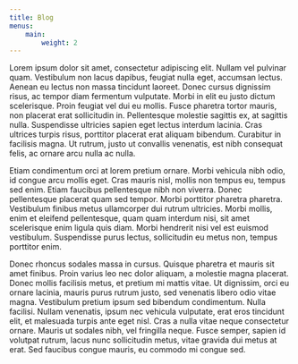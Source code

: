 ```yaml
---
title: Blog
menus:
    main:
        weight: 2
---
```


Lorem ipsum dolor sit amet, consectetur adipiscing elit. Nullam vel pulvinar quam. Vestibulum non lacus dapibus, feugiat nulla eget, accumsan lectus. Aenean eu lectus non massa tincidunt laoreet. Donec cursus dignissim risus, ac tempor diam fermentum vulputate. Morbi in elit eu justo dictum scelerisque. Proin feugiat vel dui eu mollis. Fusce pharetra tortor mauris, non placerat erat sollicitudin in. Pellentesque molestie sagittis ex, at sagittis nulla. Suspendisse ultricies sapien eget lectus interdum lacinia. Cras ultrices turpis risus, porttitor placerat erat aliquam bibendum. Curabitur in facilisis magna. Ut rutrum, justo ut convallis venenatis, est nibh consequat felis, ac ornare arcu nulla ac nulla.

Etiam condimentum orci at lorem pretium ornare. Morbi vehicula nibh odio, id congue arcu mollis eget. Cras mauris nisl, mollis non tempus eu, tempus sed enim. Etiam faucibus pellentesque nibh non viverra. Donec pellentesque placerat quam sed tempor. Morbi porttitor pharetra pharetra. Vestibulum finibus metus ullamcorper dui rutrum ultricies. Morbi mollis, enim et eleifend pellentesque, quam quam interdum nisi, sit amet scelerisque enim ligula quis diam. Morbi hendrerit nisi vel est euismod vestibulum. Suspendisse purus lectus, sollicitudin eu metus non, tempus porttitor enim.

Donec rhoncus sodales massa in cursus. Quisque pharetra et mauris sit amet finibus. Proin varius leo nec dolor aliquam, a molestie magna placerat. Donec mollis facilisis metus, et pretium mi mattis vitae. Ut dignissim, orci eu ornare lacinia, mauris purus rutrum justo, sed venenatis libero odio vitae magna. Vestibulum pretium ipsum sed bibendum condimentum. Nulla facilisi. Nullam venenatis, ipsum nec vehicula vulputate, erat eros tincidunt elit, et malesuada turpis ante eget nisl. Cras a nulla vitae neque consectetur ornare. Mauris ut sodales nibh, vel fringilla neque. Fusce semper, sapien id volutpat rutrum, lacus nunc sollicitudin metus, vitae gravida dui metus at erat. Sed faucibus congue mauris, eu commodo mi congue sed.